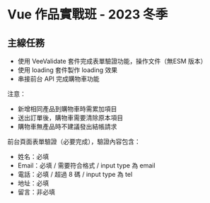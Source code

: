 # Vue 作品實戰班 - 2023 冬季

## 主線任務

- 使用 VeeValidate 套件完成表單驗證功能，操作文件（無ESM 版本）
- 使用 loading 套件製作 loading 效果
- 串接前台 API 完成購物車功能
  
注意：

- 新增相同產品到購物車時需累加項目
- 送出訂單後，購物車需要清除原本項目
- 購物車無產品時不建議發出結帳請求

前台頁面表單驗證（必要完成），驗證內容包含：

- 姓名：必填
- Email：必填 / 需要符合格式 / input type 為 email
- 電話：必填 / 超過 8 碼 / input type 為 tel
- 地址：必填
- 留言：非必填
